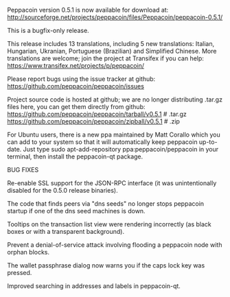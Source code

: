 Peppacoin version 0.5.1 is now available for download at:
http://sourceforge.net/projects/peppacoin/files/Peppacoin/peppacoin-0.5.1/

This is a bugfix-only release.

This release includes 13 translations, including 5 new translations:
Italian, Hungarian, Ukranian, Portuguese (Brazilian) and Simplified Chinese.
More translations are welcome; join the project at Transifex if you can help:
https://www.transifex.net/projects/p/peppacoin/

Please report bugs using the issue tracker at github:
https://github.com/peppacoin/peppacoin/issues

Project source code is hosted at github; we are no longer
distributing .tar.gz files here, you can get them
directly from github:
https://github.com/peppacoin/peppacoin/tarball/v0.5.1  # .tar.gz
https://github.com/peppacoin/peppacoin/zipball/v0.5.1  # .zip

For Ubuntu users, there is a new ppa maintained by Matt Corallo which
you can add to your system so that it will automatically keep
peppacoin up-to-date.  Just type
sudo apt-add-repository ppa:peppacoin/peppacoin
in your terminal, then install the peppacoin-qt package.


BUG FIXES

Re-enable SSL support for the JSON-RPC interface (it was unintentionally
disabled for the 0.5.0 release binaries).

The code that finds peers via "dns seeds" no longer stops peppacoin startup
if one of the dns seed machines is down.

Tooltips on the transaction list view were rendering incorrectly (as black boxes
or with a transparent background).

Prevent a denial-of-service attack involving flooding a peppacoin node with
orphan blocks.

The wallet passphrase dialog now warns you if the caps lock key was pressed.

Improved searching in addresses and labels in peppacoin-qt.

